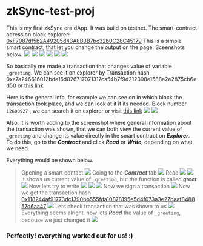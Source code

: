 # zkSync-test-proj
This is my first zkSync era dApp. It was build on testnet. The smart-contract adress on block explorer: [0xF7087df5b2A49205d43A8B3B7bc32b0C28C45179](https://goerli.explorer.zksync.io/address/0xF7087df5b2A49205d43A8B3B7bc32b0C28C45179)
This is a simple smart contract, that let you change the output on the page. Sceenshots below.
![](https://i.imgur.com/xbjo7kE.png)
![](https://i.imgur.com/baWojqb.png)
![](https://i.imgur.com/rkNfxcw.png)
![](https://i.imgur.com/7jcHF6z.png)
![](https://i.imgur.com/r13vHLd.png)
![](https://i.imgur.com/pj05pUf.png)

So basically me made a transaction that changes value of variable `_greeting`. We can see it on explorer by Transaction hash 0xe7a246616012bde16d026717071317ca54b7f9d212398e1588a2e2875cb6ed50 or [this link](https://goerli.explorer.zksync.io/tx/0xe7a246616012bde16d026717071317ca54b7f9d212398e1588a2e2875cb6ed50)

Here is the general info, for example we can see on in which block the transaction took place, and we can look at it if its needed. Block number `12600927` , we can search it on explorer or visit [this link](https://goerli.explorer.zksync.io/block/12600927)
![](https://i.imgur.com/jaCOgrp.png)
![](https://i.imgur.com/63QodW6.png)

Also,  it is worth adding to the screenshot where general information about the transaction was shown, that we can both view the current value of `_greeting` and change its value directly in the smart contract on ***Explorer***. To do this, go to the ***Contract*** and click ***Read*** or ***Write***, depending on what we need.

Everything would be shown below.

> Opening a smart contact
![](https://i.imgur.com/m2sx9rw.png)
> Going to the ***Contract*** tab
![](https://i.imgur.com/Q9RVYuC.png)
> Read
![](https://i.imgur.com/kJwaR90.png)
![](https://i.imgur.com/VKM14TW.png)
> It shows us current value of `_greeting`, but the function is called ***greet***
![](https://i.imgur.com/mARnJWy.png)
> Now lets try to write
![](https://i.imgur.com/6gO9tAX.png)
![](https://i.imgur.com/h8FcnCA.png)
![](https://i.imgur.com/QvbID5V.png)
> Now we sign a transaction
![](https://i.imgur.com/A0Elo57.png)
> Now we get the transaction hash [0x118244af91773dc1390bb555fda10878195e5d4f073a3e27baaf848857d6aa47](https://goerli.explorer.zksync.io/tx/0x118244af91773dc1390bb555fda10878195e5d4f073a3e27baaf848857d6aa47)
![](https://i.imgur.com/VfFmYDX.png)
> Lets check transaction that was shown to us
![](https://i.imgur.com/DCFmuuD.png)
> Everything seems alright. now lets ***Read*** the value of `_greeting`, becouse we just changed it
![](https://i.imgur.com/pIj3yid.png)
### Perfectly! everything worked out for us! :)
